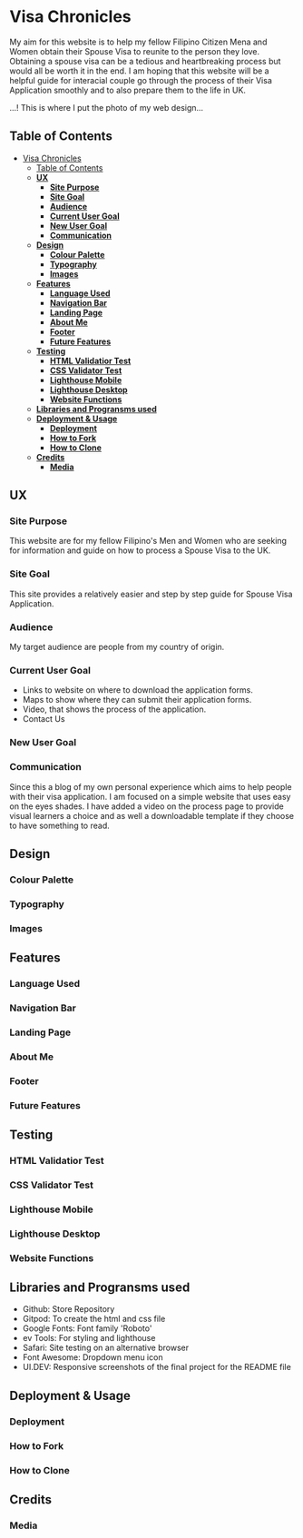 # Visa Chronicles

My aim for this website is to help my fellow Filipino Citizen Mena and Women obtain their Spouse Visa to reunite to the person they love. Obtaining a spouse visa can be a tedious and heartbreaking process but would all be worth it in the end. I am hoping that this website will be a helpful guide for interacial couple go through the process of their Visa Application smoothly and to also prepare them to the life in UK.

...! This is where I put the photo of my web design...

## Table of Contents

- [Visa Chronicles](#visa-chronicles)
  - [Table of Contents](#table-of-contents)
  - [**UX**](#ux)
    - [**Site Purpose**](#site-purpose)
    - [**Site Goal**](#site-goal)
    - [**Audience**](#audience)
    - [**Current User Goal**](#current-user-goal)
    - [**New User Goal**](#new-user-goal)
    - [**Communication**](#communication)
  - [**Design**](#design)
    - [**Colour Palette**](#colour-palette)
    - [**Typography**](#typography)
    - [**Images**](#images)
  - [**Features**](#features)
    - [**Language Used**](#language-used)
    - [**Navigation Bar**](#navigation-bar)
    - [**Landing Page**](#landing-page)
    - [**About Me**](#about-me)
    - [**Footer**](#footer)
    - [**Future Features**](#future-features)
  - [**Testing**](#testing)
    - [**HTML Validatior Test**](#html-validatior-test)
    - [**CSS Validator Test**](#css-validator-test)
    - [**Lighthouse Mobile**](#lighthouse-mobile)
    - [**Lighthouse Desktop**](#lighthouse-desktop)
    - [**Website Functions**](#website-functions)
  - [**Libraries and Progransms used**](#libraries-and-progransms-used)
  - [**Deployment \& Usage**](#deployment--usage)
    - [**Deployment**](#deployment)
    - [**How to Fork**](#how-to-fork)
    - [**How to Clone**](#how-to-clone)
  - [**Credits**](#credits)
    - [**Media**](#media)

## **UX**

### **Site Purpose**

This website are for my fellow Filipino's Men and Women who are seeking for information and guide on how to process a Spouse Visa to the UK.

### **Site Goal**

This site provides a relatively easier and step by step guide for Spouse Visa Application.

### **Audience**

My target audience are people from my country of origin.

### **Current User Goal**
- Links to website on where to download the application forms.
- Maps to show where they can submit their application forms.
- Video, that shows the process of the application.
- Contact Us
### **New User Goal**


### **Communication**

Since this a blog of my own personal experience which aims to help people with their visa application. I am focused on a simple website that uses easy on the eyes shades. I have added a video on the process page to provide visual learners a choice and as well a downloadable template if they choose to have something to read.

## **Design**

### **Colour Palette**


### **Typography**

### **Images**

## **Features**

### **Language Used**

### **Navigation Bar**

### **Landing Page**

### **About Me**

### **Footer**

### **Future Features**

## **Testing**

### **HTML Validatior Test**

### **CSS Validator Test**

### **Lighthouse Mobile**

### **Lighthouse Desktop**

### **Website Functions**

## **Libraries and Progransms used**
- Github: Store Repository
- Gitpod: To create the html and css file
- Google Fonts: Font family 'Roboto'
- ev Tools: For styling and lighthouse
- Safari: Site testing on an alternative browser
- Font Awesome: Dropdown menu icon
- UI.DEV: Responsive screenshots of the final project for the README file

## **Deployment & Usage**

### **Deployment**

### **How to Fork**

### **How to Clone**

## **Credits**

### **Media**
  
